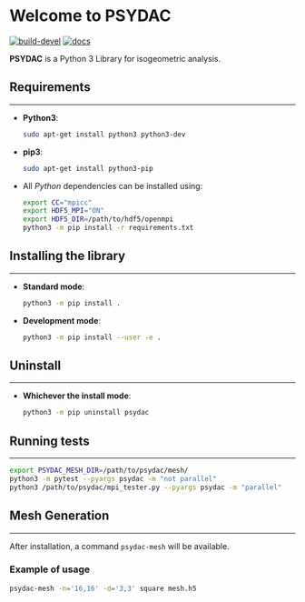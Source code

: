 # Welcome to PSYDAC

[![build-devel](https://travis-ci.com/pyccel/psydac.svg?branch=devel)](https://travis-ci.com/pyccel/psydac) [![docs](https://readthedocs.org/projects/spl/badge/?version=latest)](http://spl.readthedocs.io/en/latest/?badge=latest)

**PSYDAC** is a Python 3 Library for isogeometric analysis.

## Requirements
-----

*  **Python3**:
   ```bash
   sudo apt-get install python3 python3-dev
   ```

*  **pip3**:
   ```bash
   sudo apt-get install python3-pip
   ```

*  All *Python* dependencies can be installed using:
   ```bash
   export CC="mpicc"
   export HDF5_MPI="ON"
   export HDF5_DIR=/path/to/hdf5/openmpi
   python3 -m pip install -r requirements.txt
   ```

## Installing the library
-----

*  **Standard mode**:
   ```bash
   python3 -m pip install .
   ```
   
*  **Development mode**:
   ```bash
   python3 -m pip install --user -e .
   ```

## Uninstall
-----
*  **Whichever the install mode**:
   ```bash
   python3 -m pip uninstall psydac
   ```

## Running tests
-----
```bash
export PSYDAC_MESH_DIR=/path/to/psydac/mesh/
python3 -m pytest --pyargs psydac -m "not parallel"
python3 /path/to/psydac/mpi_tester.py --pyargs psydac -m "parallel"
```

## Mesh Generation
-----
After installation, a command `psydac-mesh` will be available.

### Example of usage  
```bash 
psydac-mesh -n='16,16' -d='3,3' square mesh.h5
```
